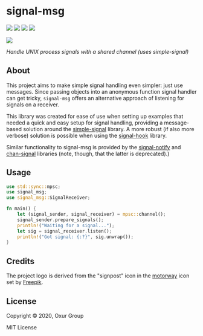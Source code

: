 # signal-msg

[![][build-badge]][build]
[![][crate-badge]][crate]
[![][tag-badge]][tag]
[![][docs-badge]][docs]

[![][logo]][logo-large]

*Handle UNIX process signals with a shared channel (uses simple-signal)*

## About

This project aims to make simple signal handling even simpler: just use
messages. Since passing objects into an anonymous function signal handler can
get tricky, `signal-msg` offers an alternative approach of listening for
signals on a receiver.

This library was created for ease of use when setting up examples that needed a
quick and easy setup for signal handling, providing a message-based solution
around the [simple-signal](https://github.com/swizard0/rust-simple-signal)
library. A more robust (if also more verbose) solution is possible when using
the [signal-hook](https://github.com/vorner/signal-hook) library.

Similar functionality to signal-msg is provided by the
[signal-notify](https://crates.io/crates/signal-notify) and
[chan-signal](https://crates.io/crates/chan-signal) libraries (note, though,
that the latter is deprecated).)

## Usage

```rust
use std::sync::mpsc;
use signal_msg;
use signal_msg::SignalReceiver;

fn main() {
    let (signal_sender, signal_receiver) = mpsc::channel();
    signal_sender.prepare_signals();
    println!("Waiting for a signal...");
    let sig = signal_receiver.listen();
    println!("Got signal: {:?}", sig.unwrap());
}
```

## Credits

The project logo is derived from the "signpost" icon in the
[motorway](https://www.flaticon.com/packs/motorway-3) icon set by
[Freepik](https://www.flaticon.com/authors/freepik).


## License

Copyright © 2020, Oxur Group

MIT License

<!-- Named page links below: /-->

[logo]: resources/images/logo-250x.png
[logo-large]: resources/images/logo-1000x.png
[build]: https://github.com/oxur/signal-msg/actions?query=workflow%3Abuild+
[build-badge]: https://github.com/oxur/signal-msg/workflows/build/badge.svg
[crate]: https://crates.io/crates/signal-msg
[crate-badge]: https://img.shields.io/crates/v/signal-msg.svg
[docs]: https://docs.rs/signal-msg/
[docs-badge]: https://img.shields.io/badge/rust-documentation-blue.svg
[tag-badge]: https://img.shields.io/github/tag/oxur/signal-msg.svg
[tag]: https://github.com/oxur/signal-msg/tags
